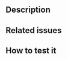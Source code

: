 ## Description

<!-- Briefly describe what this MR is about.  -->

## Related issues

<!-- > Related issues, specially "Closed: #NUM" -->

## How to test it

<!-- Explain how someone can test your changes, if applicable. -->

